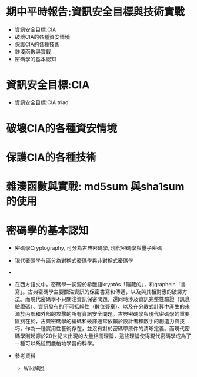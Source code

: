 # 期中平時報告:資訊安全目標與技術實戰
- 資訊安全目標:CIA
- 破壞CIA的各種資安情境
- 保護CIA的各種技術
- 雜湊函數與實戰
- 密碼學的基本認知

# 資訊安全目標:CIA
- 資訊安全目標:CIA triad
# 破壞CIA的各種資安情境
# 保護CIA的各種技術
# 雜湊函數與實戰: md5sum 與sha1sum的使用

# 密碼學的基本認知
- 密碼學Cryptography, 可分為古典密碼學, 現代密碼學與量子密碼
- 現代密碼學有區分為對稱式密碼學與非對稱式密碼學
- 
- 在西方語文中，密碼學一詞源於希臘語kryptós「隱藏的」，和gráphein「書寫」。古典密碼學主要關注資訊的保密書寫和傳遞，以及與其相對應的破譯方法。而現代密碼學不只關注資訊保密問題，還同時涉及資訊完整性驗證（訊息驗證碼）、資訊發布的不可抵賴性（數位簽章）、以及在分散式計算中產生的來源於內部和外部的攻擊的所有資訊安全問題。古典密碼學與現代密碼學的重要區別在於，古典密碼學的編碼和破譯通常依賴於設計者和敵手的創造力與技巧，作為一種實用性藝術存在，並沒有對於密碼學原件的清晰定義。而現代密碼學則起源於20世紀末出現的大量相關理論，這些理論使得現代密碼學成為了一種可以系統而嚴格地學習的科學。

- 參考資料
  - [Wiki解說](https://zh.wikipedia.org/wiki/%E5%AF%86%E7%A0%81%E5%AD%A6) 
